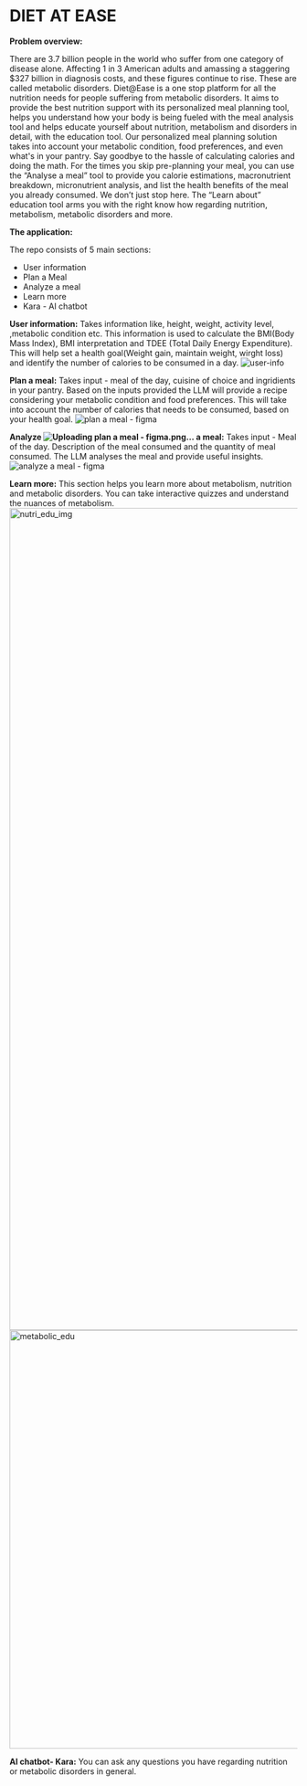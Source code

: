 # DIET AT EASE

 **Problem overview:**

There are 3.7 billion people in the world who suffer from one category of disease alone. Affecting 1 in 3 American adults and amassing a staggering $327 billion in diagnosis costs, and these figures continue to rise. 
These are called metabolic disorders. 
Diet@Ease is a one stop platform for all the nutrition needs for people suffering from metabolic disorders.
It aims to provide the best nutrition support with its personalized meal planning tool, helps you understand how your body is being fueled with the meal analysis tool and helps educate yourself about nutrition, metabolism and disorders in detail, with the education tool.
Our personalized meal planning solution takes into account your metabolic condition, food preferences, and even what's in your pantry. Say goodbye to the hassle of calculating calories and doing the math.
For the times you skip pre-planning your meal, you can use the “Analyse a meal” tool to provide you calorie estimations, macronutrient breakdown, micronutrient analysis, and list the health benefits of the meal you already consumed. We don’t just stop here. The “Learn about” education tool arms you with the right know how regarding nutrition, metabolism, metabolic disorders and more.

**The application:**

The repo consists of 5 main sections:
* User information
* Plan a Meal
* Analyze a meal
* Learn more
* Kara - AI chatbot

**User information:** Takes information like, height, weight, activity level, ,metabolic condition etc. This information is used to calculate the BMI(Body Mass Index), BMI interpretation and TDEE (Total Daily Energy Expenditure). This will help set a health goal(Weight gain, maintain weight, wirght loss) and identify the number of calories to be consumed in a day.
![user-info](https://github.com/aishwarya-kumar/nutri_coach_llm/assets/52045719/9222fe95-cf48-4f4a-9bd2-17775fa3191f)

**Plan a meal:** Takes input - meal of the day, cuisine of choice and ingridients in your pantry. Based on the inputs provided the LLM will provide a recipe considering your metabolic condition and food preferences. This will take into account the number of calories that needs to be consumed, based on your health goal.
![plan a meal - figma](https://github.com/aishwarya-kumar/nutri_coach_llm/assets/52045719/803ef3ae-115e-4c85-85db-626594e7501e)

**Analyze ![Uploading plan a meal - figma.png…]()
a meal:** Takes input - Meal of the day. Description of the meal consumed and the quantity of meal consumed. The LLM analyses the meal and provide useful insights. 
![analyze a meal - figma](https://github.com/aishwarya-kumar/nutri_coach_llm/assets/52045719/7d6ef960-fe90-45d0-8e2a-fcdb6c465569)

**Learn more:** This section helps you learn more about metabolism, nutrition and metabolic disorders. You can take interactive quizzes and understand the nuances of metabolism. 
<img width="1440" alt="nutri_edu_img" src="https://github.com/aishwarya-kumar/nutri_coach_llm/assets/52045719/967b165d-8e40-4b0c-98ee-53d6be689c3d">
<img width="733" alt="metabolic_edu" src="https://github.com/aishwarya-kumar/nutri_coach_llm/assets/52045719/8bae58b9-ec54-4b40-ae86-ce6f965b4dc2">

**AI chatbot- Kara:** You can ask any questions you have regarding nutrition or metabolic disorders in general.

